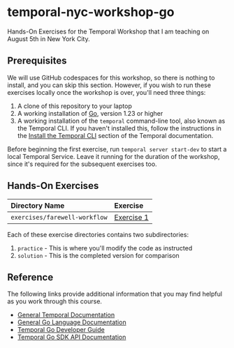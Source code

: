 # temporal-nyc-workshop-go
Hands-On Exercises for the Temporal Workshop that I am teaching
on August 5th in New York City.

## Prerequisites
We will use GitHub codespaces for this workshop, so there is nothing to
install, and you can skip this section. However, if you wish to run these
exercises locally once the workshop is over, you'll need three things:

1. A clone of this repository to your laptop
2. A working installation of [Go](https://go.dev/dl/), version 1.23 or higher
3. A working installation of the `temporal` command-line tool, also known as
   the Temporal CLI. If you haven't installed this, follow the instructions
   in the [Install the Temporal CLI](https://docs.temporal.io/cli#install) 
   section of the Temporal documentation. 

Before beginning the first exercise, run `temporal server start-dev` to start
a local Temporal Service. Leave it running for the duration of the workshop,
since it's required for the subsequent exercises too.



## Hands-On Exercises

Directory Name                | Exercise
:---------------------------- | :----------------------------
`exercises/farewell-workflow` | [Exercise 1](exercises/farewell-workflow/README.md)

Each of these exercise directories contains two subdirectories: 
1. `practice` - This is where you'll modify the code as instructed
2. `solution` - This is the completed version for comparison


## Reference
The following links provide additional information that you may find 
helpful as you work through this course.
* [General Temporal Documentation](https://docs.temporal.io/)
* [General Go Language Documentation](https://go.dev/doc/)
* [Temporal Go Developer Guide](https://docs.temporal.io/develop/go/)
* [Temporal Go SDK API Documentation](https://pkg.go.dev/go.temporal.io/sdk)
